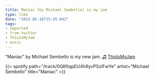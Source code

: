 ```yaml
---
title: Maniac (by Michael Sembello) is my jam
type: like
date: "2012-05-16T15:45:04Z"
tags:
- imported
- from-twitter
- ThisIsMyJam
- music
---
```

“Maniac” by Michael Sembello is my new jam. [♫](https://t.thisismyjam.com/jphastings/_1n5x4mo) [ThisIsMyJam](/tags/thisismyjam)

{{< spotify path="/track/0QKfiqpEU4h9ycPSzIFwYe" artist="Michael Sembello" title="Maniac" >}}
